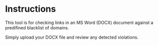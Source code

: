 # Instructions

This tool is for checking links in an MS Word (DOCX) document against a predifined blacklist of domains.

Simply upload your DOCX file and review any detected violations.
